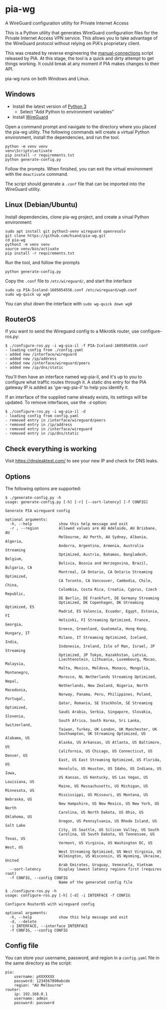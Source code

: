 # pia-wg
A WireGuard configuration utility for Private Internet Access

This is a Python utility that generates WireGuard configuration files for the Private Internet Access VPN service. This allows you to take advantage of the WireGuard protocol without relying on PIA's proprietary client.

This was created by reverse engineering the [manual-connections](https://github.com/pia-foss/manual-connections) script released by PIA. At this stage, the tool is a quick and dirty attempt to get things working. It could break at any moment if PIA makes changes to their API.

pia-wg runs on both Windows and Linux.

## Windows
* Install the latest version of [Python 3](https://www.python.org/downloads/windows/)
  * Select "Add Python to environment variables"
* Install [WireGuard](https://www.wireguard.com/install/)

Open a command prompt and navigate to the directory where you placed the pia-wg utility. The following commands will create a virtual Python environment, install the dependencies, and run the tool.

```
python -m venv venv
venv\Scripts\activate
pip install -r requirements.txt
python generate-config.py
```

Follow the prompts. When finished, you can exit the virtual environment with the `deactivate` command.

The script should generate a `.conf` file that can be imported into the WireGuard utility.

## Linux (Debian/Ubuntu)
Install dependencies, clone pia-wg project, and create a virual Python environment:
```
sudo apt install git python3-venv wireguard openresolv
git clone https://github.com/hsand/pia-wg.git
cd pia-wg
python3 -m venv venv
source venv/bin/activate
pip install -r requirements.txt
```

Run the tool, and follow the prompts
```
python generate-config.py
```

Copy the `.conf` file to `/etc/wireguard/`, and start the interface
```
sudo cp PIA-Iceland-1605054556.conf /etc/wireguard/wg0.conf
sudo wg-quick up wg0
```

You can shut down the interface with `sudo wg-quick down wg0`

## RouterOS

If you want to send the Wireguard config to a Mikrotik router, use configure-ros.py:
```
$ ./configure-ros.py -i wg-pia-il -f PIA-Iceland-1605054556.conf
- loading config from ./config.yaml
- added new /interface/wireguard
- added new /ip/address
- added new /interface/wireguard/peers
- added new /ip/dns/static
```
You'll then have an interface named wg-pia-il, and it's up to you to configure what traffic routes through it.  A static dns entry for the PIA gateway IP is added as 'gw-wg-pia-il' to help you identify it.

If an interface of the supplied name already exists, its settings will be updated.  To remove interfaces, use the `-d` option:
```
$ ./configure-ros.py -i wg-pia-il -d
- loading config from config.yaml
- removed entry in /interface/wireguard/peers
- removed entry in /ip/address
- removed entry in /interface/wireguard
- removed entry in /ip/dns/static
```

## Check everything is working
Visit https://dnsleaktest.com/ to see your new IP and check for DNS leaks.

## Options

The following options are supported:

```
$ ./generate-config.py -h
usage: generate-config.py [-h] [-r] [--sort-latency] [-f CONFIG]

Generate PIA wireguard config

optional arguments:
  -h, --help            show this help message and exit
  -r , --region         Allowed values are AU Adelaide, AU Brisbane, AU
                        Melbourne, AU Perth, AU Sydney, Albania, Algeria,
                        Andorra, Argentina, Armenia, Australia Streaming
                        Optimized, Austria, Bahamas, Bangladesh, Belgium,
                        Bolivia, Bosnia and Herzegovina, Brazil, Bulgaria, CA
                        Montreal, CA Ontario, CA Ontario Streaming Optimized,
                        CA Toronto, CA Vancouver, Cambodia, Chile, China,
                        Colombia, Costa Rica, Croatia, Cyprus, Czech Republic,
                        DE Berlin, DE Frankfurt, DE Germany Streaming
                        Optimized, DK Copenhagen, DK Streaming Optimized, ES
                        Madrid, ES Valencia, Ecuador, Egypt, Estonia, FI
                        Helsinki, FI Streaming Optimized, France, Georgia,
                        Greece, Greenland, Guatemala, Hong Kong, Hungary, IT
                        Milano, IT Streaming Optimized, Iceland, India,
                        Indonesia, Ireland, Isle of Man, Israel, JP Streaming
                        Optimized, JP Tokyo, Kazakhstan, Latvia,
                        Liechtenstein, Lithuania, Luxembourg, Macao, Malaysia,
                        Malta, Mexico, Moldova, Monaco, Mongolia, Montenegro,
                        Morocco, NL Netherlands Streaming Optimized, Nepal,
                        Netherlands, New Zealand, Nigeria, North Macedonia,
                        Norway, Panama, Peru, Philippines, Poland, Portugal,
                        Qatar, Romania, SE Stockholm, SE Streaming Optimized,
                        Saudi Arabia, Serbia, Singapore, Slovakia, Slovenia,
                        South Africa, South Korea, Sri Lanka, Switzerland,
                        Taiwan, Turkey, UK London, UK Manchester, UK
                        Southampton, UK Streaming Optimized, US Alabama, US
                        Alaska, US Arkansas, US Atlanta, US Baltimore, US
                        California, US Chicago, US Connecticut, US Denver, US
                        East, US East Streaming Optimized, US Florida, US
                        Honolulu, US Houston, US Idaho, US Indiana, US Iowa,
                        US Kansas, US Kentucky, US Las Vegas, US Louisiana, US
                        Maine, US Massachusetts, US Michigan, US Minnesota, US
                        Mississippi, US Missouri, US Montana, US Nebraska, US
                        New Hampshire, US New Mexico, US New York, US North
                        Carolina, US North Dakota, US Ohio, US Oklahoma, US
                        Oregon, US Pennsylvania, US Rhode Island, US Salt Lake
                        City, US Seattle, US Silicon Valley, US South
                        Carolina, US South Dakota, US Tennessee, US Texas, US
                        Vermont, US Virginia, US Washington DC, US West, US
                        West Streaming Optimized, US West Virginia, US
                        Wilmington, US Wisconsin, US Wyoming, Ukraine, United
                        Arab Emirates, Uruguay, Venezuela, Vietnam
  --sort-latency        Display lowest latency regions first (requires root)
  -f CONFIG, --config CONFIG
                        Name of the generated config file

$ ./configure-ros.py -h
usage: configure-ros.py [-h] [-d] -i INTERFACE -f CONFIG

Configure RouterOS with wireguard config

optional arguments:
  -h, --help            show this help message and exit
  -d, --delete
  -i INTERFACE, --interface INTERFACE
  -f CONFIG, --config CONFIG
```

## Config file

You can store your username, password, and region in a `config.yaml` file in the same directory as the script:
```
pia:
    username: pXXXXXXX
    password: 1234567890abcde
    region: "AU Melbourne"
router:
    ip: 192.168.0.1
    username: admin
    password: password
```
